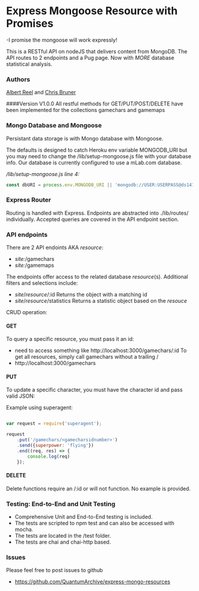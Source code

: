 # Express Mongoose Resource with Promises

-I promise the mongoose will work expressly!

This is a RESTful API on nodeJS that delivers content from MongoDB. The API routes to 2 endpoints and a Pug page. Now with *MORE* database statistical analysis.


### Authors

[Albert Reel](https://github.com/Waxhoya) and [Chris Bruner](https://github.com/QuantumArchive)

####Version V1.0.0
All restful methods for GET/PUT/POST/DELETE have been implemented for the collections gamechars and gamemaps

### Mongo Database and Mongoose

Persistant data storage is with Mongo database with Mongoose. 

The defaults is designed to catch Heroku env variable MONGODB_URI but you may need to change the /lib/setup-mongoose.js file with your database info. Our database is currently configured to use a mLab.com database.

_/lib/setup-mongoose.js line 4:_
``` Javascript
const dbURI = process.env.MONGODB_URI || 'mongodb://USER:USERPASS@ds141937.mlab.com:41937/gamechars';
```


### Express Router

Routing is handled with Express. Endpoints are abstracted into ./lib/routes/ individually. Accepted queries are covered in the API endpoint section.


### API endpoints

There are 2 API endoints AKA _resource_:
* _site:_/gamechars 
* _site:_/gamemaps

The endpoints offer access to the related database _resource_(s). Additional filters and selections include:
* _site_/_resource_/:id  Returns the object with a matching id
* _site_/_resource_/statistics Returns a statistic object based on the _resouce_


CRUD operation:
#### GET

To query a specific resource, you must pass it an id:
* need to access something like http://localhost:3000/gamechars/:id
To get all resources, simply call gamechars without a trailing /
* http://localhost:3000/gamechars

#### PUT

To update a specific character, you must have the character id and pass valid JSON:

Example using superagent:
```javascript

var request = require('superagent');

request
    .put('/gamechars/<gamecharsidnumber>')
    .send({superpower: 'flying'})
    .end((req, res) => {
        console.log(req)
    });
```

#### DELETE

Delete functions require an /:id or will not function. No example is provided. 


### Testing: End-to-End and Unit Testing

* Comprehensive Unit and End-to-End testing is included. 
* The tests are scripted to npm test and can also be accessed with mocha.
* The tests are located in the /test folder.
* The tests are chai and chai-http based.


### Issues

Please feel free to post issues to github
* https://github.com/QuantumArchive/express-mongo-resources